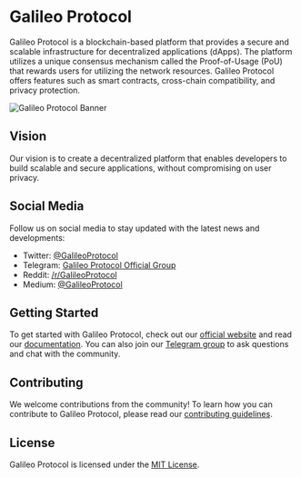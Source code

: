 # Galileo Protocol

Galileo Protocol is a blockchain-based platform that provides a secure and scalable infrastructure for decentralized applications (dApps). The platform utilizes a unique consensus mechanism called the Proof-of-Usage (PoU) that rewards users for utilizing the network resources. Galileo Protocol offers features such as smart contracts, cross-chain compatibility, and privacy protection.

![Galileo Protocol Banner](https://www.galileoprotocol.io/images/galileo-banner.png)

## Vision

Our vision is to create a decentralized platform that enables developers to build scalable and secure applications, without compromising on user privacy.

## Social Media

Follow us on social media to stay updated with the latest news and developments:

- Twitter: [@GalileoProtocol](https://twitter.com/GalileoProtocol)
- Telegram: [Galileo Protocol Official Group](https://t.me/GalileoProtocol)
- Reddit: [/r/GalileoProtocol](https://www.reddit.com/r/GalileoProtocol/)
- Medium: [@GalileoProtocol](https://medium.com/@GalileoProtocol)

## Getting Started

To get started with Galileo Protocol, check out our [official website](https://www.galileoprotocol.io/) and read our [documentation](https://docs.galileoprotocol.io/). You can also join our [Telegram group](https://t.me/GalileoProtocol) to ask questions and chat with the community.

## Contributing

We welcome contributions from the community! To learn how you can contribute to Galileo Protocol, please read our [contributing guidelines](CONTRIBUTING.md).

## License

Galileo Protocol is licensed under the [MIT License](LICENSE).
